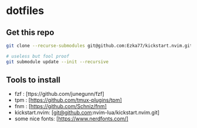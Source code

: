 # dotfiles

## Get this repo

```bash
git clone --recurse-submodules git@github.com:Ezka77/kickstart.nvim.git

# useless but fool proof
git submodule update --init --recursive
```

## Tools to install

- fzf : [ttps://github.com/junegunn/fzf]
- tpm : [https://github.com/tmux-plugins/tpm]
- fnm : [https://github.com/Schniz/fnm]
- kickstart.nvim: [git@github.com:nvim-lua/kickstart.nvim.git]
- some nice fonts: [https://www.nerdfonts.com/]
